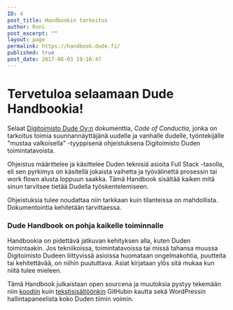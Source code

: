```yaml
---
ID: 4
post_title: Handbookin tarkoitus
author: Roni
post_excerpt: ""
layout: page
permalink: https://handbook.dude.fi/
published: true
post_date: 2017-08-03 19:16:47
---
```

<h1>Tervetuloa selaamaan Dude Handbookia!</h1>
Selaat <a href="https://www.dude.fi">Digitoimisto Dude Oy:n</a> dokumenttia, <i>Code of Conductia</i>, jonka on tarkoitus toimia suunnannäyttäjänä uudelle ja vanhalle dudelle, työntekijälle "mustaa valkoisella" -tyyppisenä ohjeistuksena Digitoimisto Duden toimintatavoista.

Ohjeistus määrittelee ja käsittelee Duden teknisiä asioita Full Stack -tasolla, eli sen pyrkimys on käsitellä jokaista vaihetta ja työvälinettä prosessin tai work flown alusta loppuun saakka. Tämä Handbook sisältää kaiken mitä sinun tarvitsee tietää Dudella työskentelemiseen.

Ohjeistuksia tulee noudattaa niin tarkkaan kuin tilanteissa on mahdollista. Dokumentointia kehitetään tarvittaessa.

<h3>Dude Handbook on pohja kaikelle toiminnalle</h3>

Handbookia on pidettävä jatkuvan kehityksen alla, kuten Duden toimintaakin. Jos tekniikoissa, toimintatavoissa tai missä tahansa muussa Digitoimisto Dudeen liittyvissä asioissa huomataan ongelmakohtia, puutteita tai kehitettävää, on niihin puututtava. Asiat kirjataan ylös sitä mukaa kun niitä tulee mieleen.

Tämä Handbook julkaistaan open sourcena ja muutoksia pystyy tekemään niin <a href="https://github.com/digitoimistodude/handbook-code" class="github">koodiin</a> kuin <a href="https://github.com/digitoimistodude/handbook" class="github">tekstisisältöönkin</a> GitHubin kautta sekä WordPressin hallintapaneelista koko Duden tiimin voimin.